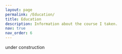 ```yaml
---
layout: page
permalink: /Education/
title: Education
description: Information about the course I taken.
nav: true
nav_order: 6
---
```


under construction

<!--
# **HKUST - Computer Engineering**

### **Fundamentals**

| Course                      | Grade   |
| --------------------------- | ------- |
| Calculus I                  | A       |
| Calculus II                 | A-      |
| Linear Algebra              | A       |
| Multivariable Calculus      | A       |
| Discrete Math               | A+      |
| Statistics<sup>[1][2]</sup> | T       |
| General Physics             | A       |
| Smart Mechatronic           | A       |
| Technical Communication     | A       |
| C++                         | A       |
| Object-Oriented-programming | A       |
| Computer Organization       | A+      |
| Operating System            | A+      |
| --------                    | ------- |

<br/>
### **Algorithm**

| Course                         | Grade   |
| ------------------------------ | ------- |
| Artificial Intelligence        | A+      |
| Algorithm                      | A       |
| Machine Learning<sup>[1]</sup> | B+      |
| --------                       | ------- |

<br/>
### **Robotics**

| Course          | Grade   |
| --------------- | ------- |
| Mobile Robotics | A+      |
| --------        | ------- |

<br/>
[1] Cross Carrer Postgraduate Course\
[2] Exchange Program at Shanghai Jiao Tong University
<br/>

# **Language Qualification**

| Language      | Qualification |
| ------------- | ------------- |
| English-IELTS | 7.5 overall   |
| --------      | -------       |

-->